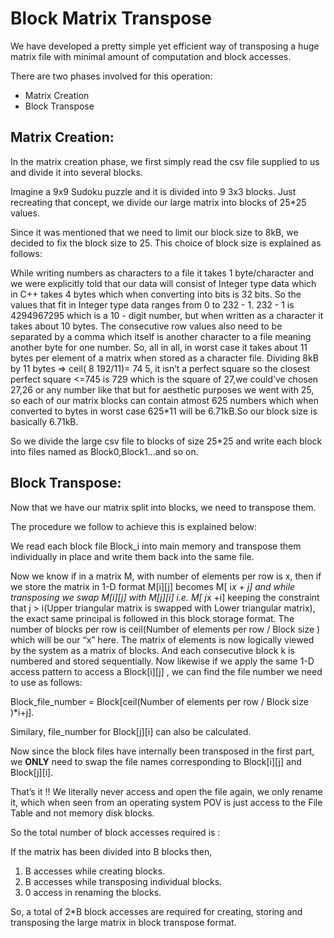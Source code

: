 # Block Matrix Transpose

We have developed a pretty simple yet efficient way of transposing a huge
matrix file with minimal amount of computation and block accesses.

There are two phases involved for this operation:

- Matrix Creation
- Block Transpose

## Matrix Creation:

In the matrix creation phase, we first simply read the csv file supplied to us and
divide it into several blocks.

Imagine a 9x9 Sudoku puzzle and it is divided into 9 3x3 blocks. Just recreating
that concept, we divide our large matrix into blocks of 25*25 values.

Since it was mentioned that we need to limit our block size to 8kB, we decided
to fix the block size to 25. This choice of block size is explained as follows:

While writing numbers as characters to a file it takes 1 byte/character and we
were explicitly told that our data will consist of Integer type data which in C++
takes 4 bytes which when converting into bits is 32 bits. So the values that fit in
Integer type data ranges from 0 to 232 - 1. 232 - 1 is 4294967295 which is a 10 -
digit number, but when written as a character it takes about 10 bytes. The
consecutive row values also need to be separated by a comma which itself is
another character to a file meaning another byte for one number. So, all in all,
in worst case it takes about 11 bytes per element of a matrix when stored as a
character file. Dividing 8kB by 11 bytes => ceil( 8 192/11)= 74 5, it isn’t a perfect
square so the closest perfect square <=745 is 729 which is the square of 27,we
could’ve chosen 27,26 or any number like that but for aesthetic purposes we
went with 25, so each of our matrix blocks can contain atmost 625 numbers
which when converted to bytes in worst case 625*11 will be 6.71kB.So our
block size is basically 6.71kB.

So we divide the large csv file to blocks of size 25*25 and write each block into
files named as Block0,Block1...and so on.


## Block Transpose:

Now that we have our matrix split into blocks, we need to transpose them.

The procedure we follow to achieve this is explained below:

We read each block file Block_i into main memory and transpose them
individually in place and write them back into the same file.

Now we know if in a matrix M, with number of elements per row is x, then if
we store the matrix in 1-D format M[i][j] becomes M[ i*x + j] and while
transposing we swap M[i][j] with M[j][i] i.e. M[ j*x +i] keeping the constraint
that j > i(Upper triangular matrix is swapped with Lower triangular matrix), the
exact same principal is followed in this block storage format. The number of
blocks per row is ceil(Number of elements per row / Block size ) which will be
our “x” here. The matrix of elements is now logically viewed by the system as a
matrix of blocks. And each consecutive block k is numbered and stored
sequentially. Now likewise if we apply the same 1-D access pattern to access a
Block[i][j] , we can find the file number we need to use as follows:

Block_file_number = Block[ceil(Number of elements per row / Block size )*i+j].

Similary, file_number for Block[j][i] can also be calculated.

Now since the block files have internally been transposed in the first part, we
**ONLY** need to swap the file names corresponding to Block[i][j] and Block[j][i].

That’s it !! We literally never access and open the file again, we only rename it,
which when seen from an operating system POV is just access to the File Table
and not memory disk blocks.

So the total number of block accesses required is :

If the matrix has been divided into B blocks then,

1. B accesses while creating blocks.
2. B accesses while transposing individual blocks.
3. 0 access in renaming the blocks.

So, a total of 2*B block accesses are required for creating, storing and
transposing the large matrix in block transpose format.



